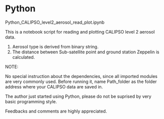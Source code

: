 # Python

Python_CALIPSO_level2_aerosol_read_plot.ipynb

This is a notebook script for reading and plotting CALIPSO level 2 aerosol data.

1. Aerosol type is derived from binary string. 
2. The distance between Sub-satellite point and ground station Zeppelin is calculated.

NOTE:

No special instruction about the dependencies, since all imported modules are very commonly used. Before running it, name Path_folder as the folder address where your CALIPSO data are saved in.

The author just started using Python, please do not be suprised by very basic programming style. 

Feedbacks and comments are highly appreciated.
